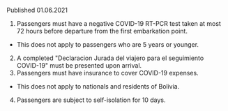 Published 01.06.2021
1. Passengers must have a negative COVID-19 RT-PCR test taken at most 72 hours before departure from the first embarkation point.
- This does not apply to passengers who are 5 years or younger.
2. A completed "Declaracion Jurada del viajero para el seguimiento COVID-19" must be presented upon arrival.
3. Passengers must have insurance to cover COVID-19 expenses.
- This does not apply to nationals and residents of Bolivia.
4. Passengers are subject to self-isolation for 10 days.

